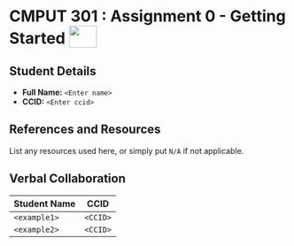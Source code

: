 # CMPUT 301 : Assignment 0 - Getting Started [<img src="https://i.ibb.co/N1c9YKQ/1203148854653100042.png" width="50" height="40" style="vertical-align: bottom"/>](https://i.ibb.co/N1c9YKQ/1203148854653100042.png)

## Student Details

- **Full Name:** `<Enter name>`
- **CCID:** `<Enter ccid>`

## References and Resources

List any resources used here, or simply put `N/A` if not applicable.

## Verbal Collaboration

| Student Name | CCID     |
| ------------ | -------- |
| `<example1>` | `<CCID>` |
| `<example2>` | `<CCID>` |
